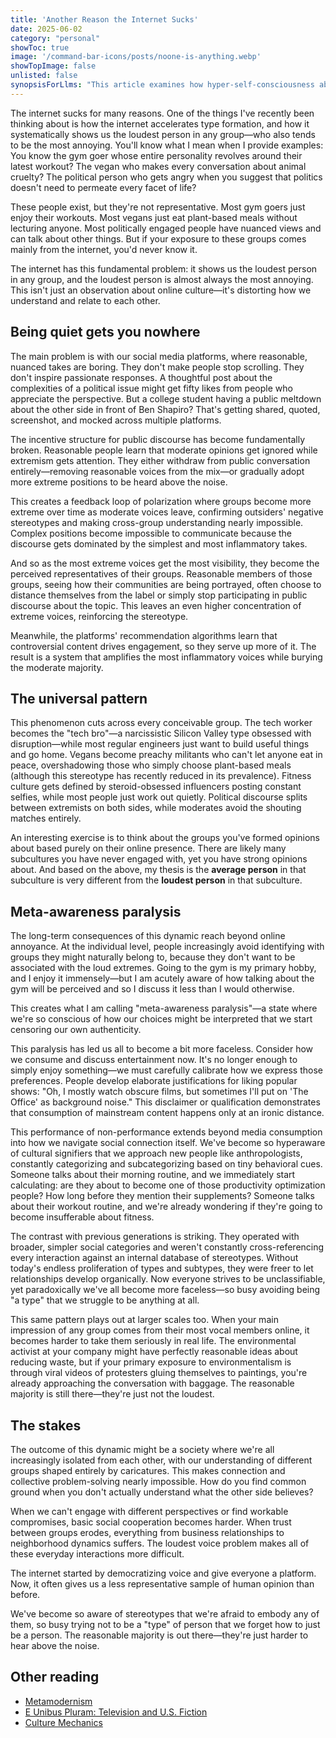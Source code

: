 ```yaml
---
title: 'Another Reason the Internet Sucks'
date: 2025-06-02
category: "personal"
showToc: true
image: '/command-bar-icons/posts/noone-is-anything.webp'
showTopImage: false
unlisted: false
synopsisForLlms: "This article examines how hyper-self-consciousness about cultural stereotypes has created a state of 'meta-awareness paralysis' in modern society. Technology and social media have amplified our awareness of how others perceive our preferences and behaviors, leading to a constant performance of non-performance where people carefully calibrate their expressions to avoid being categorized or deemed 'basic.' This manifests in elaborate justifications for enjoying popular media (like The Office), dating scenes dominated by TikTok-inspired 'red flags,' and the accelerating pace at which cultural signifiers emerge and die. Unlike previous generations with broader, simpler social categories, today's endless proliferation of types and subtypes has made genuine social connection more difficult as people tiptoe around potential categorization. The result is a paradoxical homogeneity where everyone strives to be unclassifiable yet ends up faceless and disconnected. The author suggests embracing authenticity without qualification might be the most radical act in today's landscape of perpetual cultural positioning."
---
```


The internet sucks for many reasons. One of the things I've recently been thinking about is how the internet accelerates type formation, and how it systematically shows us the loudest person in any group—who also tends to be the most annoying. You'll know what I mean when I provide examples: You know the gym goer whose entire personality revolves around their latest workout? The vegan who makes every conversation about animal cruelty? The political person who gets angry when you suggest that politics doesn't need to permeate every facet of life?

These people exist, but they're not representative. Most gym goers just enjoy their workouts. Most vegans just eat plant-based meals without lecturing anyone. Most politically engaged people have nuanced views and can talk about other things. But if your exposure to these groups comes mainly from the internet, you'd never know it.

The internet has this fundamental problem: it shows us the loudest person in any group, and the loudest person is almost always the most annoying. This isn't just an observation about online culture—it's distorting how we understand and relate to each other.

## Being quiet gets you nowhere

<!-- Social media platforms didn't set out to amplify extremes, but they did. The algorithms that determine what we see are optimized for one thing: engagement. Content that gets likes, shares, comments, and reactions rises to the top. Content that doesn't, disappears. -->

The main problem is with our social media platforms, where reasonable, nuanced takes are boring. They don't make people stop scrolling. They don't inspire passionate responses. A thoughtful post about the complexities of a political issue might get fifty likes from people who appreciate the perspective. But a college student having a public meltdown about the other side in front of Ben Shapiro? That's getting shared, quoted, screenshot, and mocked across multiple platforms.

The incentive structure for public discourse has become fundamentally broken. Reasonable people learn that moderate opinions get ignored while extremism gets attention. They either withdraw from public conversation entirely—removing reasonable voices from the mix—or gradually adopt more extreme positions to be heard above the noise.

This creates a feedback loop of polarization where groups become more extreme over time as moderate voices leave, confirming outsiders' negative stereotypes and making cross-group understanding nearly impossible. Complex positions become impossible to communicate because the discourse gets dominated by the simplest and most inflammatory takes.

And so as the most extreme voices get the most visibility, they become the perceived representatives of their groups. Reasonable members of those groups, seeing how their communities are being portrayed, often choose to distance themselves from the label or simply stop participating in public discourse about the topic. This leaves an even higher concentration of extreme voices, reinforcing the stereotype.

Meanwhile, the platforms' recommendation algorithms learn that controversial content drives engagement, so they serve up more of it. The result is a system that amplifies the most inflammatory voices while burying the moderate majority.

## The universal pattern

This phenomenon cuts across every conceivable group. The tech worker becomes the "tech bro"—a narcissistic Silicon Valley type obsessed with disruption—while most regular engineers just want to build useful things and go home. Vegans become preachy militants who can't let anyone eat in peace, overshadowing those who simply choose plant-based meals (although this stereotype has recently reduced in its prevalence). Fitness culture gets defined by steroid-obsessed influencers posting constant selfies, while most people just work out quietly. Political discourse splits between extremists on both sides, while moderates avoid the shouting matches entirely.

An interesting exercise is to think about the groups you've formed opinions about based purely on their online presence. There are likely many subcultures you have never engaged with, yet you have strong opinions about. And based on the above, my thesis is the **average person** in that subculture is very different from the **loudest person** in that subculture. 

<!-- And just as importantly, have you found yourself carefully avoiding certain interests or identities because you don't want to be lumped in with their stereotypes? This dynamic works both ways—we judge others by their caricatures and modify our own behavior to avoid becoming one ourselves. -->

## Meta-awareness paralysis

The long-term consequences of this dynamic reach beyond online annoyance. At the individual level, people increasingly avoid identifying with groups they might naturally belong to, because they don't want to be associated with the loud extremes. Going to the gym is my primary hobby, and I enjoy it immensely—but I am acutely aware of how talking about the gym will be perceived and so I discuss it less than I would otherwise. 

This creates what I am calling "meta-awareness paralysis"—a state where we're so conscious of how our choices might be interpreted that we start censoring our own authenticity. 

This paralysis has led us all to become a bit more faceless. Consider how we consume and discuss entertainment now. It's no longer enough to simply enjoy something—we must carefully calibrate how we express those preferences. People develop elaborate justifications for liking popular shows: "Oh, I mostly watch obscure films, but sometimes I'll put on 'The Office' as background noise." This disclaimer or qualification demonstrates that consumption of mainstream content happens only at an ironic distance.

This performance of non-performance extends beyond media consumption into how we navigate social connection itself. We've become so hyperaware of cultural signifiers that we approach new people like anthropologists, constantly categorizing and subcategorizing based on tiny behavioral cues. Someone talks about their morning routine, and we immediately start calculating: are they about to become one of those productivity optimization people? How long before they mention their supplements? Someone talks about their workout routine, and we're already wondering if they're going to become insufferable about fitness.

The contrast with previous generations is striking. They operated with broader, simpler social categories and weren't constantly cross-referencing every interaction against an internal database of stereotypes. Without today's endless proliferation of types and subtypes, they were freer to let relationships develop organically. Now everyone strives to be unclassifiable, yet paradoxically we've all become more faceless—so busy avoiding being "a type" that we struggle to be anything at all.

This same pattern plays out at larger scales too. When your main impression of any group comes from their most vocal members online, it becomes harder to take them seriously in real life. The environmental activist at your company might have perfectly reasonable ideas about reducing waste, but if your primary exposure to environmentalism is through viral videos of protesters gluing themselves to paintings, you're already approaching the conversation with baggage. The reasonable majority is still there—they're just not the loudest.

## The stakes

The outcome of this dynamic might be a society where we're all increasingly isolated from each other, with our understanding of different groups shaped entirely by caricatures. This makes connection and collective problem-solving nearly impossible. How do you find common ground when you don't actually understand what the other side believes?

 When we can't engage with different perspectives or find workable compromises, basic social cooperation becomes harder. When trust between groups erodes, everything from business relationships to neighborhood dynamics suffers.  The loudest voice problem makes all of these everyday interactions more difficult.

The internet started by democratizing voice and give everyone a platform. Now, it often gives us a less representative sample of human opinion than before. 

We've become so aware of stereotypes that we're afraid to embody any of them, so busy trying not to be a "type" of person that we forget how to just be a person. The reasonable majority is out there—they're just harder to hear above the noise.

## Other reading

- [Metamodernism](https://en.wikipedia.org/wiki/Metamodernism)
- [E Unibus Pluram: Television and U.S. Fiction](https://tayiabr.wordpress.com/2017/03/14/e-unibus-pluram-david-foster-wallace-1990/)
- [Culture Mechanics](https://www.depatterning.io/p/culture-mechanics)